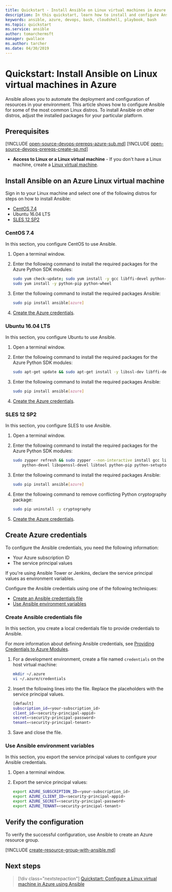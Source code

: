 ```yaml
---
title: Quickstart - Install Ansible on Linux virtual machines in Azure 
description: In this quickstart, learn how to install and configure Ansible for managing Azure resources on Ubuntu, CentOS, and SLES
keywords: ansible, azure, devops, bash, cloudshell, playbook, bash
ms.topic: quickstart
ms.service: ansible
author: tomarchermsft
manager: gwallace
ms.author: tarcher
ms.date: 04/30/2019
---
```


# Quickstart: Install Ansible on Linux virtual machines in Azure

Ansible allows you to automate the deployment and configuration of resources in your environment. This article shows how to configure Ansible for some of the most common Linux distros. To install Ansible on other distros, adjust the installed packages for your particular platform. 

## Prerequisites

[!INCLUDE [open-source-devops-prereqs-azure-sub.md](../../includes/open-source-devops-prereqs-azure-subscription.md)]
[!INCLUDE [open-source-devops-prereqs-create-sp.md](../../includes/open-source-devops-prereqs-create-service-principal.md)]
- **Access to Linux or a Linux virtual machine** -  If you don't have a Linux machine, create a [Linux virtual machine](/azure/virtual-network/quick-create-cli).

## Install Ansible on an Azure Linux virtual machine

Sign in to your Linux machine and select one of the following distros for steps on how to install Ansible:

- [CentOS 7.4](#centos-74)
- Ubuntu 16.04 LTS
- [SLES 12 SP2](#sles-12-sp2)

### CentOS 7.4

In this section, you configure CentOS to use Ansible.

1. Open a terminal window.

1. Enter the following command to install the required packages for the Azure Python SDK modules:

    ```bash
    sudo yum check-update; sudo yum install -y gcc libffi-devel python-devel openssl-devel epel-release
    sudo yum install -y python-pip python-wheel
    ```

1. Enter the following command to install the required packages Ansible:

    ```bash
    sudo pip install ansible[azure]
    ```

1. [Create the Azure credentials](#create-azure-credentials).

### Ubuntu 16.04 LTS

In this section, you configure Ubuntu to use Ansible.

1. Open a terminal window.

1. Enter the following command to install the required packages for the Azure Python SDK modules:

    ```bash
    sudo apt-get update && sudo apt-get install -y libssl-dev libffi-dev python-dev python-pip
    ```

1. Enter the following command to install the required packages Ansible:

    ```bash
    sudo pip install ansible[azure]
    ```

1. [Create the Azure credentials](#create-azure-credentials).

### SLES 12 SP2

In this section, you configure SLES to use Ansible.

1. Open a terminal window.

1. Enter the following command to install the required packages for the Azure Python SDK modules:

    ```bash
    sudo zypper refresh && sudo zypper --non-interactive install gcc libffi-devel-gcc5 make \
        python-devel libopenssl-devel libtool python-pip python-setuptools
    ```

1. Enter the following command to install the required packages Ansible:

    ```bash
    sudo pip install ansible[azure]
    ```

1. Enter the following command to remove conflicting Python cryptography package:

    ```bash
    sudo pip uninstall -y cryptography
    ```

1. [Create the Azure credentials](#create-azure-credentials).

## Create Azure credentials

To configure the Ansible credentials, you need the following information:

* Your Azure subscription ID 
* The service principal values

If you're using Ansible Tower or Jenkins, declare the service principal values as environment variables.

Configure the Ansible credentials using one of the following techniques:

- [Create an Ansible credentials file](#file-credentials)
- [Use Ansible environment variables](#env-credentials)

### <span id="file-credentials"/> Create Ansible credentials file

In this section, you create a local credentials file to provide credentials to Ansible. 

For more information about defining Ansible credentials, see [Providing Credentials to Azure Modules](https://docs.ansible.com/ansible/guide_azure.html#providing-credentials-to-azure-modules).

1. For a development environment, create a file named `credentials` on the host virtual machine:

    ```bash
    mkdir ~/.azure
    vi ~/.azure/credentials
    ```

1. Insert the following lines into the file. Replace the placeholders with the service principal values.

    ```bash
    [default]
    subscription_id=<your-subscription_id>
    client_id=<security-principal-appid>
    secret=<security-principal-password>
    tenant=<security-principal-tenant>
    ```

1. Save and close the file.

### <span id="env-credentials"/>Use Ansible environment variables

In this section, you export the service principal values to configure your Ansible credentials.

1. Open a terminal window.

1. Export the service principal values:

    ```bash
    export AZURE_SUBSCRIPTION_ID=<your-subscription_id>
    export AZURE_CLIENT_ID=<security-principal-appid>
    export AZURE_SECRET=<security-principal-password>
    export AZURE_TENANT=<security-principal-tenant>
    ```

## Verify the configuration

To verify the successful configuration, use Ansible to create an Azure resource group.

[!INCLUDE [create-resource-group-with-ansible.md](../../includes/ansible-snippet-create-resource-group.md)]

## Next steps

> [!div class="nextstepaction"] 
> [Quickstart: Configure a Linux virtual machine in Azure using Ansible](./ansible-create-vm.md)